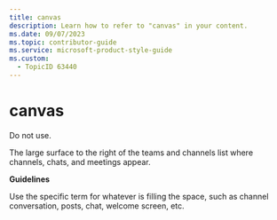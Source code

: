 ```yaml
---
title: canvas
description: Learn how to refer to "canvas" in your content.
ms.date: 09/07/2023
ms.topic: contributor-guide
ms.service: microsoft-product-style-guide
ms.custom:
  - TopicID 63440
---
```



# canvas

Do not use.  

The large surface to the right of the teams and channels list where channels, chats, and meetings appear.

**Guidelines**  

Use the specific term for whatever is filling the space, such as channel conversation, posts, chat, welcome screen, etc.  

